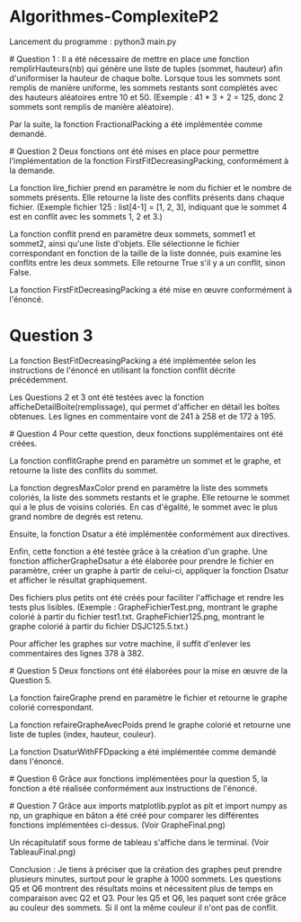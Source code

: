 # Algorithmes-ComplexiteP2

Lancement du programme :
python3 main.py 


# Question 1 : 
Il a été nécessaire de mettre en place une fonction remplirHauteurs(nb) qui génère une liste de tuples (sommet, hauteur) afin d'uniformiser la hauteur de chaque boîte. Lorsque tous les sommets sont remplis de manière uniforme, les sommets restants sont complétés avec des hauteurs aléatoires entre 10 et 50. (Exemple : 41 * 3 + 2 = 125, donc 2 sommets sont remplis de manière aléatoire).

Par la suite, la fonction FractionalPacking a été implémentée comme demandé.

# Question 2 
Deux fonctions ont été mises en place pour permettre l'implémentation de la fonction FirstFitDecreasingPacking, conformément à la demande.

La fonction lire_fichier prend en paramètre le nom du fichier et le nombre de sommets présents. Elle retourne la liste des conflits présents dans chaque fichier. (Exemple fichier 125 : list[4-1] = [1, 2, 3], indiquant que le sommet 4 est en conflit avec les sommets 1, 2 et 3.)

La fonction conflit prend en paramètre deux sommets, sommet1 et sommet2, ainsi qu'une liste d'objets. Elle sélectionne le fichier correspondant en fonction de la taille de la liste donnée, puis examine les conflits entre les deux sommets. Elle retourne True s'il y a un conflit, sinon False.

La fonction FirstFitDecreasingPacking a été mise en œuvre conformément à l'énoncé.

# Question 3 
La fonction BestFitDecreasingPacking a été implémentée selon les instructions de l'énoncé en utilisant la fonction conflit décrite précédemment.

Les Questions 2 et 3 ont été testées avec la fonction afficheDetailBoite(remplissage), qui permet d'afficher en détail les boîtes obtenues. Les lignes en commentaire vont de 241 à 258 et de 172 à 195.

# Question 4 
Pour cette question, deux fonctions supplémentaires ont été créées.

La fonction conflitGraphe prend en paramètre un sommet et le graphe, et retourne la liste des conflits du sommet.

La fonction degresMaxColor prend en paramètre la liste des sommets coloriés, la liste des sommets restants et le graphe. Elle retourne le sommet qui a le plus de voisins coloriés. En cas d'égalité, le sommet avec le plus grand nombre de degrés est retenu.

Ensuite, la fonction Dsatur a été implémentée conformément aux directives.

Enfin, cette fonction a été testée grâce à la création d'un graphe. Une fonction afficherGrapheDsatur a été élaborée pour prendre le fichier en paramètre, créer un graphe à partir de celui-ci, appliquer la fonction Dsatur et afficher le résultat graphiquement.

Des fichiers plus petits ont été créés pour faciliter l'affichage et rendre les tests plus lisibles. (Exemple : GrapheFichierTest.png, montrant le graphe colorié à partir du fichier test1.txt. GrapheFichier125.png, montrant le graphe colorié à partir du fichier DSJC125.5.txt.)

Pour afficher les graphes sur votre machine, il suffit d'enlever les commentaires des lignes 378 à 382.

# Question 5 
Deux fonctions ont été élaborées pour la mise en œuvre de la Question 5.

La fonction faireGraphe prend en paramètre le fichier et retourne le graphe colorié correspondant.

La fonction refaireGrapheAvecPoids prend le graphe colorié et retourne une liste de tuples (index, hauteur, couleur).

La fonction DsaturWithFFDpacking a été implémentée comme demandé dans l'énoncé.

# Question 6 
Grâce aux fonctions implémentées pour la question 5, la fonction a été réalisée conformément aux instructions de l'énoncé.

# Question 7
Grâce aux imports matplotlib.pyplot as plt et import numpy as np, un graphique en bâton a été créé pour comparer les différentes fonctions implémentées ci-dessus. (Voir GrapheFinal.png)

Un récapitulatif sous forme de tableau s'affiche dans le terminal. (Voir TableauFinal.png)


Conclusion :
Je tiens à préciser que la création des graphes peut prendre plusieurs minutes, surtout pour le graphe à 1000 sommets. Les questions Q5 et Q6 montrent des résultats moins et nécessitent plus de temps en comparaison avec Q2 et Q3. Pour les Q5 et Q6, les paquet sont crée grâce au couleur des sommets. Si il ont la même couleur il n'ont pas de conflit.


